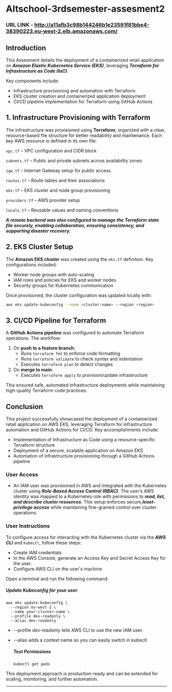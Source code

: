 # Altschool-3rdsemester-assesment2

### URL LINK - http://a11afb3c98b144246b1e23591f81bbe4-38390223.eu-west-2.elb.amazonaws.com/
## Introduction

This Assesment details the deployment of a containerized retail application on ***Amazon Elastic Kubernetes Service (EKS)***, leveraging ***Terraform for Infrastructure as Code (IaC)***.

Key components include:

- Infrastructure provisioning and automation with Terraform
- EKS cluster creation and containerized application deployment
- CI/CD pipeline implementation for Terraform using GitHub Actions

## 1. Infrastructure Provisioning with Terraform

The infrastructure was provisioned using **Terraform**, organized with a clear, resource-based file structure for better readability and maintenance. Each key AWS resource is defined in its own file:

`vpc.tf` – VPC configuration and CIDR block

`subnets.tf` – Public and private subnets across availability zones

`igw.tf` – Internet Gateway setup for public access

`routes.tf` – Route tables and their associations

`eks.tf` – EKS cluster and node group provisioning

`providers.tf` – AWS provider setup

`locals.tf` – Reusable values and naming conventions

***A remote backend was also configured to manage the Terraform state file securely, enabling collaboration, ensuring consistency, and supporting disaster recovery.***


## 2. EKS Cluster Setup
The **Amazon EKS cluster** was created using the `eks.tf` definition. Key configurations included:  
- Worker node groups with auto-scaling  
- IAM roles and policies for EKS and worker nodes  
- Security groups for Kubernetes communication  

Once provisioned, the cluster configuration was updated locally with:  
```bash
aws eks update-kubeconfig --name <cluster-name> --region <region>
```

  ## 3. CI/CD Pipeline for Terraform
A **GitHub Actions pipeline** was configured to automate Terraform operations. The workflow:  
1. On **push to a feature branch**:  
   - Runs `terraform fmt` to enforce code formatting  
   - Runs `terraform validate` to check syntax and indentation  
   - Executes `terraform plan` to detect changes  
2. On **merge to main**:  
   - Executes `terraform apply` to provision/update infrastructure  

This ensured safe, automated infrastructure deployments while maintaining high-quality Terraform code practices. 


## Conclusion

This project successfully showcased the deployment of a containerized retail application on AWS EKS, leveraging Terraform for infrastructure automation and GitHub Actions for CI/CD.
Key accomplishments include:

- Implementation of Infrastructure as Code using a resource-specific Terraform structure
- Deployment of a secure, scalable application on Amazon EKS
- Automation of infrastructure provisioning through a GitHub Actions pipeline

### User Access

- An IAM user was provisioned in AWS and integrated with the Kubernetes cluster using ***Role-Based Access Control (RBAC)***. The user’s AWS identity was mapped to a Kubernetes role with permissions to ***read, list, and describe cluster resources***. This setup enforces secure,***least-privilege access*** while maintaining fine-grained control over cluster operations.
  
 ### User Instructions

To configure access for interacting with the Kubernetes cluster via the ***AWS CLI*** and `kubectl`, follow these steps:

- Create IAM credentials
- In the AWS Console, generate an Access Key and Secret Access Key for the user.
- Configure AWS CLI on the user's machine

Open a terminal and run the following command:

##### Update Kubeconfig for your user
```
aws eks update-kubeconfig \
  --region eu-west-2 \
  --name your-cluster-name \
  --profile dev-readonly \
  --alias dev-readonly
```
  
- --profile dev-readonly tells AWS CLI to use the new IAM user.
- --alias adds a context name so you can easily switch in kubectl

  ##### Test Permissions
  ```
  kubectl get pods

This deployment approach is production-ready and can be extended for scaling, monitoring, and further automation.  


---


